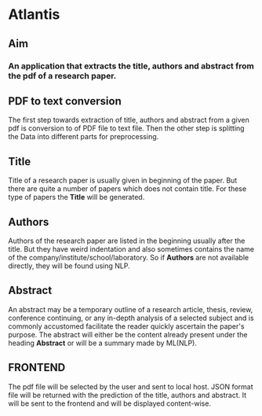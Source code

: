 # Atlantis #

## Aim ##

### An application that extracts the title, authors and abstract from the pdf of a research paper. ###

## PDF to text conversion ##

The first step towards extraction of title, authors and abstract from a given pdf is conversion to of PDF file to text file.
Then the other step is splitting the Data into different parts for preprocessing.

## Title ##

Title of a research paper is usually given in beginning of the paper. But there are quite a number of papers which does not contain title. For these type of papers the **Title** will be generated.

## Authors ##

Authors of the research paper are listed in the beginning usually after the title. But they have weird indentation and also sometimes contains the name of the company/institute/school/laboratory. So if **Authors** are not available directly, they will be found using NLP.

## Abstract ##

An abstract may be a temporary outline of a research article, thesis, review, conference continuing, or any in-depth analysis of a selected subject and is commonly accustomed facilitate the reader quickly ascertain the paper's purpose. The abstract will either be the content already present under the heading **Abstract** or will be a summary made by ML(NLP).

## FRONTEND ##

The pdf file will be selected by the user and sent to local host. JSON format file will be returned with the prediction of the title, authors and abstract. It will be sent to the frontend and will be displayed content-wise.
